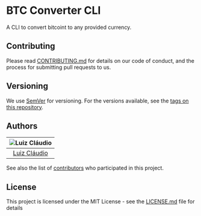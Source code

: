 # BTC Converter CLI

A CLI to convert bitcoint to any provided currency.

## Contributing

Please read [CONTRIBUTING.md](CONTRIBUTING.md) for details on our code of conduct, and the process for submitting pull requests to us.

## Versioning

We use [SemVer](http://semver.org/) for versioning. For the versions available, see the [tags on this repository](https://github.com/lcnogueira/js-spotify-wrapper/tags).

## Authors

| ![Luiz Cláudio](https://avatars2.githubusercontent.com/u/12154623?s=150&v=4) |
| :--------------------------------------------------------------------------: |
|                [Luiz Cláudio](https://github.com/lcnogueira/)                |

See also the list of [contributors](https://github.com/lcnogueira/js-spotify-wrapper/contributors) who participated in this project.

## License

This project is licensed under the MIT License - see the [LICENSE.md](LICENSE.md) file for details
